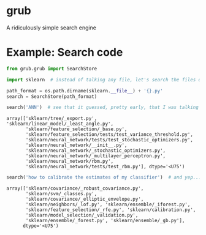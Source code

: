 
# grub
A ridiculously simple search engine


# Example: Search code


```python
from grub.grub import SearchStore
```


```python
import sklearn  # instead of talking any file, let's search the files of sklearn itself!

path_format = os.path.dirname(sklearn.__file__) + '{}.py'
search = SearchStore(path_format)
```


```python
search('ANN')  # see that it guessed, pretty early, that I was talking about neural networks
```




    array(['sklearn/tree/_export.py', 'sklearn/linear_model/_least_angle.py',
           'sklearn/feature_selection/_base.py',
           'sklearn/feature_selection/tests/test_variance_threshold.py',
           'sklearn/neural_network/tests/test_stochastic_optimizers.py',
           'sklearn/neural_network/__init__.py',
           'sklearn/neural_network/_stochastic_optimizers.py',
           'sklearn/neural_network/_multilayer_perceptron.py',
           'sklearn/neural_network/rbm.py',
           'sklearn/neural_network/tests/test_rbm.py'], dtype='<U75')




```python
search('how to calibrate the estimates of my classifier')  # and yep... good keyword promisses: robust, calibration, feature selection and validation...
```




    array(['sklearn/covariance/_robust_covariance.py',
           'sklearn/svm/_classes.py',
           'sklearn/covariance/_elliptic_envelope.py',
           'sklearn/neighbors/_lof.py', 'sklearn/ensemble/_iforest.py',
           'sklearn/feature_selection/_rfe.py', 'sklearn/calibration.py',
           'sklearn/model_selection/_validation.py',
           'sklearn/ensemble/_forest.py', 'sklearn/ensemble/_gb.py'],
          dtype='<U75')


